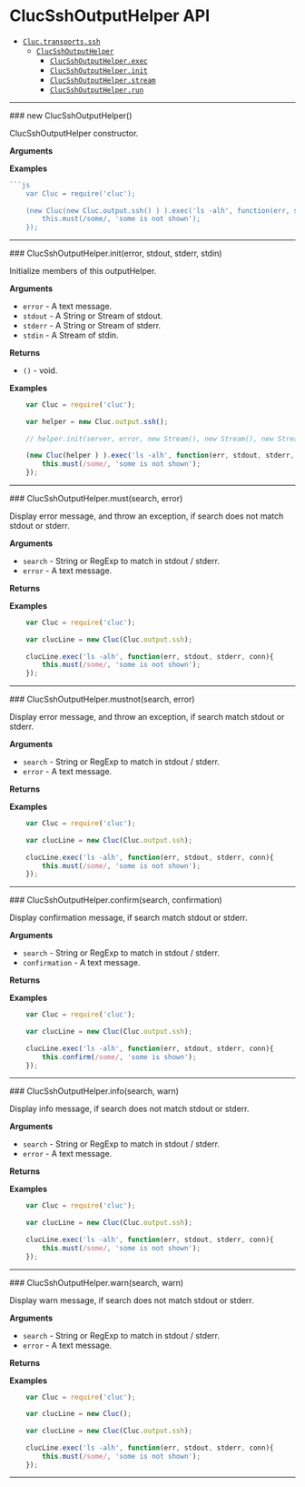 # ClucSshOutputHelper API

* [`Cluc.transports.ssh`]()
    * [`ClucSshOutputHelper`](#ClucSsh)
        * [`ClucSshOutputHelper.exec`](#exec)
        * [`ClucSshOutputHelper.init`](#init)
        * [`ClucSshOutputHelper.stream`](#stream)
        * [`ClucSshOutputHelper.run`](#run)

---------------------------------------


<a name="ClucSshOutputHelper" />
### new ClucSshOutputHelper()

ClucSshOutputHelper constructor.

__Arguments__


__Examples__

```js
```js
    var Cluc = require('cluc');
    
    (new Cluc(new Cluc.output.ssh() ) ).exec('ls -alh', function(err, stdout, stderr, conn){
        this.must(/some/, 'some is not shown');
    });
```

---------------------------------------


<a name="ClucSshOutputHelper.init" />
### ClucSshOutputHelper.init(error, stdout, stderr, stdin)

Initialize members of this outputHelper.

__Arguments__

* `error` - A text message.
* `stdout` - A String or Stream of stdout.
* `stderr` - A String or Stream of stderr.
* `stdin` - A Stream of stdin.

__Returns__

* `()` - void.

__Examples__

```js
    var Cluc = require('cluc');
    
    var helper = new Cluc.output.ssh();
    
    // helper.init(server, error, new Stream(), new Stream(), new Stream());
    
    (new Cluc(helper ) ).exec('ls -alh', function(err, stdout, stderr, conn){
        this.must(/some/, 'some is not shown');
    });
```

---------------------------------------


<a name="ClucSshOutputHelper.must" />
### ClucSshOutputHelper.must(search, error)

Display error message, and throw an exception,
if search does not match stdout or stderr.

__Arguments__

* `search` - String or RegExp to match in stdout / stderr.
* `error` - A text message.

__Returns__


__Examples__

```js
    var Cluc = require('cluc');
    
    var clucLine = new Cluc(Cluc.output.ssh);
    
    clucLine.exec('ls -alh', function(err, stdout, stderr, conn){
        this.must(/some/, 'some is not shown');
    });
```

---------------------------------------


<a name="ClucSshOutputHelper.mustnot" />
### ClucSshOutputHelper.mustnot(search, error)

Display error message, and throw an exception,
if search match stdout or stderr.

__Arguments__

* `search` - String or RegExp to match in stdout / stderr.
* `error` - A text message.

__Returns__


__Examples__

```js
    var Cluc = require('cluc');
    
    var clucLine = new Cluc(Cluc.output.ssh);
    
    clucLine.exec('ls -alh', function(err, stdout, stderr, conn){
        this.must(/some/, 'some is not shown');
    });
```

---------------------------------------


<a name="ClucSshOutputHelper.confirm" />
### ClucSshOutputHelper.confirm(search, confirmation)

Display confirmation message,
if search match stdout or stderr.

__Arguments__

* `search` - String or RegExp to match in stdout / stderr.
* `confirmation` - A text message.

__Returns__


__Examples__

```js
    var Cluc = require('cluc');
    
    var clucLine = new Cluc(Cluc.output.ssh);
    
    clucLine.exec('ls -alh', function(err, stdout, stderr, conn){
        this.confirm(/some/, 'some is shown');
    });
```

---------------------------------------


<a name="ClucSshOutputHelper.warn" />
### ClucSshOutputHelper.info(search, warn)

Display info message,
if search does not match stdout or stderr.

__Arguments__

* `search` - String or RegExp to match in stdout / stderr.
* `error` - A text message.

__Returns__


__Examples__

```js
    var Cluc = require('cluc');
    
    var clucLine = new Cluc(Cluc.output.ssh);
    
    clucLine.exec('ls -alh', function(err, stdout, stderr, conn){
        this.must(/some/, 'some is not shown');
    });
```

---------------------------------------


<a name="ClucSshOutputHelper.warn" />
### ClucSshOutputHelper.warn(search, warn)

Display warn message,
if search does not match stdout or stderr.

__Arguments__

* `search` - String or RegExp to match in stdout / stderr.
* `error` - A text message.

__Returns__


__Examples__

```js
    var Cluc = require('cluc');
    
    var clucLine = new Cluc();
    
    var clucLine = new Cluc(Cluc.output.ssh);
    
    clucLine.exec('ls -alh', function(err, stdout, stderr, conn){
        this.must(/some/, 'some is not shown');
    });
```

---------------------------------------
